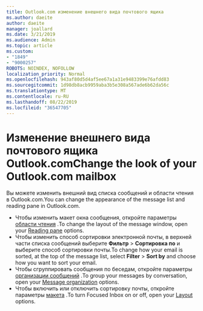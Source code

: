 ```yaml
---
title: Outlook.com изменение внешнего вида почтового ящика
ms.author: daeite
author: daeite
manager: joallard
ms.date: 3/21/2019
ms.audience: Admin
ms.topic: article
ms.custom:
- "1849"
- "9000257"
ROBOTS: NOINDEX, NOFOLLOW
localization_priority: Normal
ms.openlocfilehash: 943af80d5d4af5ee67a1a31e9483399e76afdd83
ms.sourcegitcommit: 1d98db8acb9959aba3b5e308a567ade6b62da56c
ms.translationtype: MT
ms.contentlocale: ru-RU
ms.lasthandoff: 08/22/2019
ms.locfileid: "36547705"
---
```

# <a name="change-the-look-of-your-outlookcom-mailbox"></a><span data-ttu-id="c7553-102">Изменение внешнего вида почтового ящика Outlook.com</span><span class="sxs-lookup"><span data-stu-id="c7553-102">Change the look of your Outlook.com mailbox</span></span>

<span data-ttu-id="c7553-103">Вы можете изменить внешний вид списка сообщений и области чтения в Outlook.com.</span><span class="sxs-lookup"><span data-stu-id="c7553-103">You can change the appearance of the message list and reading pane in Outlook.com.</span></span>

- <span data-ttu-id="c7553-104">Чтобы изменить макет окна сообщения, откройте параметры [области чтения](https://outlook.live.com/mail/options/mail/layout/readingPane) .</span><span class="sxs-lookup"><span data-stu-id="c7553-104">To change the layout of the message window, open your [Reading pane](https://outlook.live.com/mail/options/mail/layout/readingPane) options.</span></span>
- <span data-ttu-id="c7553-105">Чтобы изменить способ сортировки электронной почты, в верхней части списка сообщений выберите **Фильтр** > **Сортировка по** и выберите способ сортировки почты.</span><span class="sxs-lookup"><span data-stu-id="c7553-105">To change how your email is sorted, at the top of the message list, select **Filter** > **Sort by** and choose how you want to sort your email.</span></span>
- <span data-ttu-id="c7553-106">Чтобы сгруппировать сообщения по беседам, откройте параметры [организации сообщений](https://outlook.live.com/mail/options/mail/layout/conversations) .</span><span class="sxs-lookup"><span data-stu-id="c7553-106">To group your messages by conversation, open your [Message organization](https://outlook.live.com/mail/options/mail/layout/conversations) options.</span></span>
- <span data-ttu-id="c7553-107">Чтобы включить или отключить сортировку почты, откройте параметры [макета](https://outlook.live.com/mail/options/mail/layout/focused) .</span><span class="sxs-lookup"><span data-stu-id="c7553-107">To turn Focused Inbox on or off, open your [Layout](https://outlook.live.com/mail/options/mail/layout/focused) options.</span></span>